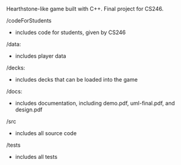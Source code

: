 Hearthstone-like game built with C++. Final project for CS246.

/codeForStudents
- includes code for students, given by CS246

/data:
- includes player data

/decks:
- includes decks that can be loaded into the game

/docs:
- includes documentation, including demo.pdf, uml-final.pdf, and design.pdf

/src
- includes all source code

/tests
- includes all tests
